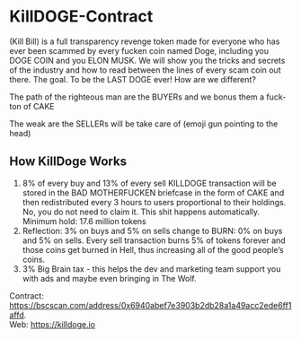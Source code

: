 # KillDOGE-Contract
(Kill Bill) is a full transparency revenge token made for everyone who has ever been scammed by every fucken coin named Doge, including you DOGE COIN and you ELON MUSK. We will show you the tricks and secrets of the industry and how to read between the lines of every scam coin out there. The goal. To be the LAST DOGE ever!
How are we different?

The path of the righteous man are the BUYERs and we bonus them a fuck-ton of CAKE

The weak are the SELLERs will be take care of (emoji gun pointing to the head)


## How KillDoge Works
1. 8% of every buy and 13% of every sell KILLDOGE transaction will be stored in the BAD MOTHERFUCKEN briefcase in the form of CAKE and then redistributed every 3 hours to users proportional to their holdings. No, you do not need to claim it. This shit happens automatically. Minimum hold: 17.6 million tokens
2. Reflection: 3% on buys and 5% on sells change to BURN: 0% on buys and 5% on sells. Every sell transaction burns 5% of tokens forever and those coins get burned in Hell, thus increasing all of the good people’s coins.
3. 3% Big Brain tax - this helps the dev and marketing team support you with ads and maybe even bringing in The Wolf.

Contract: https://bscscan.com/address/0x6940abef7e3903b2db28a1a49acc2ede6ff1affd.  
Web: https://killdoge.io
